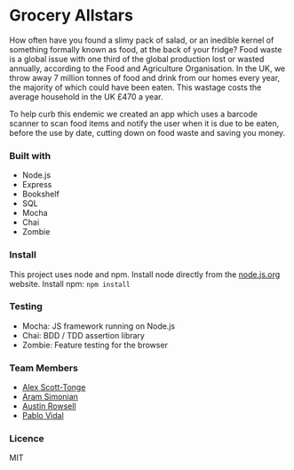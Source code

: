 # Grocery Allstars
How often have you found a slimy pack of salad, or an inedible kernel of something formally known as food, at the back of your fridge? Food waste is a global issue with one third of the global production lost or wasted annually, according to the Food and Agriculture Organisation. In the UK, we throw away 7 million tonnes of food and drink from our homes every year, the majority of which could have been eaten. This wastage costs the average household in the UK £470 a year. 

To help curb this endemic we created an app which uses a barcode scanner to scan food items and notify the user when it is due to be eaten, before the use by date, cutting down on food waste and saving you money. 

### Built with
- Node.js
- Express
- Bookshelf
- SQL
- Mocha
- Chai
- Zombie

### Install
This project uses node and npm. Install node directly from the [node.js.org](https://nodejs.org/en/download/) website. Install npm:
``` npm install ```


### Testing
- Mocha: JS framework running on Node.js
- Chai: BDD / TDD assertion library
- Zombie: Feature testing for the browser

### Team Members
- [Alex Scott-Tonge](https://github.com/alexscotttonge)
- [Aram Simonian](https://github.com/AramSimonian)
- [Austin Rowsell](https://github.com/andyrow123)
- [Pablo Vidal](https://github.com/Pablo123GitHub)

### Licence
MIT


